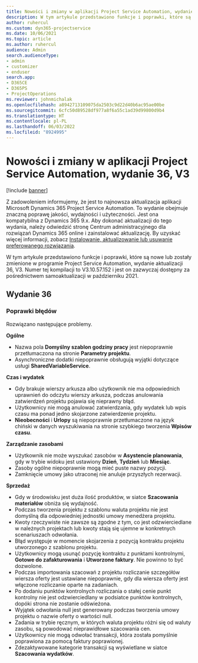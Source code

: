 ```yaml
---
title: Nowości i zmiany w aplikacji Project Service Automation, wydanie 36, V3
description: W tym artykule przedstawiono funkcje i poprawki, które są dostępne w programie Microsoft Dynamics 365 Project Service Automation, aktualizacja 36, V3.
author: ruhercul
ms.custom: dyn365-projectservice
ms.date: 10/06/2021
ms.topic: article
ms.author: ruhercul
audience: Admin
search.audienceType:
- admin
- customizer
- enduser
search.app:
- D365CE
- D365PS
- ProjectOperations
ms.reviewer: johnmichalak
ms.openlocfilehash: a8942713109075da2503c9d22d40b6ac95ae00be
ms.sourcegitcommit: 6cfc50d89528df977a8f6a55c1ad39d99800d9b4
ms.translationtype: HT
ms.contentlocale: pl-PL
ms.lasthandoff: 06/03/2022
ms.locfileid: "8924995"
---
```

# <a name="whats-new-or-changed-in-project-service-automation-update-release-36-v3"></a>Nowości i zmiany w aplikacji Project Service Automation, wydanie 36, V3

[!include [banner](../includes/psa-now-project-operations.md)]

Z zadowoleniem informujemy, że jest to najnowsza aktualizacja aplikacji Microsoft Dynamics 365 Project Service Automation. To wydanie obejmuje znaczną poprawę jakości, wydajności i użyteczności. Jest ona kompatybilna z Dynamics 365 9.x. Aby dokonać aktualizacji do tego wydania, należy odwiedzić stronę Centrum administracyjnego dla rozwiązań Dynamics 365 online i zainstalować aktualizację. By uzyskać więcej informacji, zobacz [Instalowanie, aktualizowanie lub usuwanie preferowanego rozwiązania](/power-platform/admin/install-remove-preferred-solution).

W tym artykule przedstawiono funkcje i poprawki, które są nowe lub zostały zmienione w programie Project Service Automation, wydanie aktualizacji 36, V3. Numer tej kompilacji to V3.10.57.152 i jest on zazwyczaj dostępny za pośrednictwem samoaktualizacji w październiku 2021.

## <a name="update-release-36"></a>Wydanie 36

### <a name="bug-fixes"></a>Poprawki błędów

Rozwiązano następujące problemy.

**Ogólne**
- Nazwa pola **Domyślny szablon godziny pracy** jest niepoprawnie przetłumaczona na stronie **Parametry projektu**.
- Asynchroniczne dodatki niepoprawnie obsługują wyjątki dotyczące usługi **SharedVariableService**.

**Czas i wydatek**
- Gdy brakuje wierszy arkusza albo użytkownik nie ma odpowiednich uprawnień do odczytu wierszy arkusza, podczas anulowania zatwierdzeń projektu pojawia się nieprawny błąd.
- Użytkownicy nie mogą anulować zatwierdzania, gdy wydatek lub wpis czasu ma ponad jedno skojarzone zatwierdzenie projektu.
- **Nieobecności** i **Urlopy** są niepoprawnie przetłumaczone na język chiński w danych wyszukiwania na stronie szybkiego tworzenia **Wpisów czasu**.

**Zarządzanie zasobami**
- Użytkownik nie może wyszukać zasobów w **Asystencie planowania**, gdy w trybie widoku jest ustawiony **Dzień**, **Tydzień** lub **Miesiąc**.
- Zasoby ogólne niepoprawnie mogą mieć puste nazwy pozycji. 
- Zamknięcie umowy jako utraconej nie anuluje przyszłych rezerwacji.

**Sprzedaż**
- Gdy w środowisku jest duża ilość produktów, w siatce **Szacowania materiałów** obniża się wydajność.
- Podczas tworzenia projektu z szablonu waluta projektu nie jest domyślną dla odpowiedniej jednostki umowy menedżera projektu.
- Kwoty rzeczywiste nie zawsze są zgodne z tym, co jest odzwierciedlane w należnych projektach lub kwoty stają się ujemne w konkretnych scenariuszach odwołania.
- Błąd występuje w momencie skojarzenia z pozycją kontraktu projektu utworzonego z szablonu projektu.
- Użytkownicy mogą usunąć pozycję kontraktu z punktami kontrolnymi, **Gotowe do zafakturowania** i **Utworzone faktury**. Nie powinno to być dozwolone.
- Podczas importowania szacowań z projektu rozliczanie szczegółów wiersza oferty jest ustawiane niepoprawnie, gdy dla wiersza oferty jest włączone rozliczanie oparte na zadaniach.
- Po dodaniu punktów kontrolnych rozliczania o stałej cenie punkt kontrolny nie jest odzwierciedlany w podsiatce punktów kontrolnych, dopóki strona nie zostanie odświeżona.
- Wyjątek odwołania null jest generowany podczas tworzenia umowy projektu o nazwie oferty o wartości null.
- Zadania w trybie ręcznym, w których waluta projektu różni się od waluty zasobu, są powodować nieprawidłowe szacowania cen.
- Użytkownicy nie mogą odwołać transakcji, która została pomyślnie poprawiona za pomocą faktury poprawionej.
- Zdezaktywowane kategorie transakcji są wyświetlane w siatce **Szacowania wydatków**.



